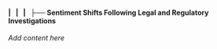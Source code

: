 #### |   |   |   ├── Sentiment Shifts Following Legal and Regulatory Investigations

*Add content here*
